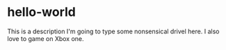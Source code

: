 # hello-world
This is a description
I'm going to type some nonsensical drivel here.
I also love to game on Xbox one.
